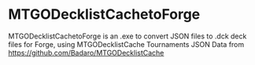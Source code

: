 # MTGODecklistCachetoForge
MTGODecklistCachetoForge is an .exe to convert JSON files to .dck deck files for Forge, using MTGODecklistCache Tournaments JSON Data from https://github.com/Badaro/MTGODecklistCache
